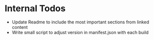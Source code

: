 # Internal Todos

- Update Readme to include the most important sections from linked content
- Write small script to adjust version in manifest.json with each build
